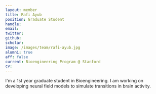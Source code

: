 ```yaml
---
layout: member
title: Rafi Ayub
position: Graduate Student
handle: 
email: 
twitter: 
github: 
scholar: 
image: /images/team/rafi-ayub.jpg
alumni: true
aff: false
current: Bioengineering Program @ Stanford
cv: 
---
```


I'm a 1st year graduate student in Bioengineering. I am working on developing neural field models to simulate transitions in brain activity.